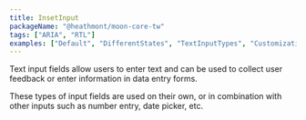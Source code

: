 ```yaml
---
title: InsetInput
packageName: "@heathmont/moon-core-tw"
tags: ["ARIA", "RTL"]
examples: ["Default", "DifferentStates", "TextInputTypes", "Customization"]
---
```


Text input fields allow users to enter text and can be used to collect user feedback or enter information in data entry forms.

These types of input fields are used on their own, or in combination with other inputs such as number entry, date picker, etc.
